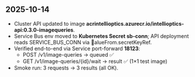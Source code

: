 ## 2025-10-14
- Cluster API updated to image **acrintellioptics.azurecr.io/intellioptics-api:0.3.0-imagequeries**.
- Service Bus env moved to **Kubernetes Secret sb-conn**; API deployment reads SERVICE_BUS_CONN via alueFrom.secretKeyRef.
- Verified end-to-end via Service port-forward **18123**:
  - POST /v1/image-queries → queued ✅
  - GET /v1/image-queries/{id}/wait → result ✅ (1×1 test image)
- Smoke run: 3 requests → 3 results (all OK).
